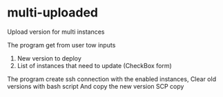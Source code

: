 # multi-uploaded
Upload version for multi instances 

The program get from user tow inputs 
1. New version to deploy
2. List of instances that need to update (CheckBox form)

The program create ssh connection with the enabled instances,
Clear old versions with bash script
And copy the new version SCP copy


 
